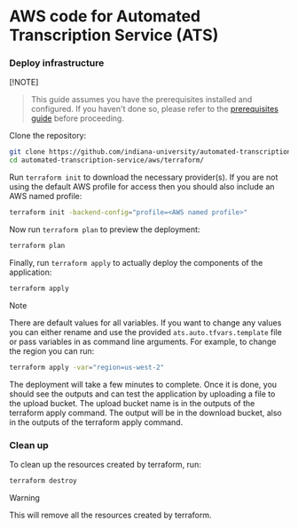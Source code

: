 # AWS code for Automated Transcription Service (ATS)
### Deploy infrastructure

[!NOTE]
>This guide assumes you have the prerequisites installed and configured. If you haven't done so, please refer to the [prerequisites guide](../doc/prerequisites.md) before proceeding.

Clone the repository:

```bash
git clone https://github.com/indiana-university/automated-transcription-service.git
cd automated-transcription-service/aws/terraform/
```

Run `terraform init` to download the necessary provider(s). If you are not using the default AWS profile for access then you should also include an AWS named profile:

```bash
terraform init -backend-config="profile=<AWS named profile>"
```

Now run `terraform plan` to preview the deployment:

```bash
terraform plan
```

Finally, run `terraform apply` to actually deploy the components of the application:

```bash
terraform apply
```

>[!NOTE]
>There are default values for all variables. If you want to change any values you can either rename and use the provided `ats.auto.tfvars.template` file or pass variables in as command line arguments. For example, to change the region you can run:

```bash
terraform apply -var="region=us-west-2"
```

The deployment will take a few minutes to complete. Once it is done, you should see the outputs and can test the application by uploading a file to the upload bucket. The upload bucket name is in the outputs of the terraform apply command. The output will be in the download bucket, also in the outputs of the terraform apply command.

### Clean up
To clean up the resources created by terraform, run:

```bash
terraform destroy
```
>[!WARNING]
>This will remove all the resources created by terraform.
